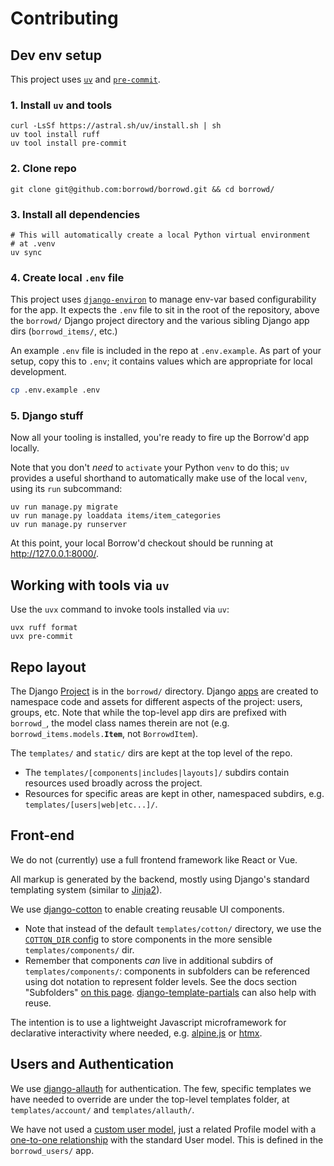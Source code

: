 # Contributing

## Dev env setup

This project uses [`uv`](https://docs.astral.sh/uv/) and
[`pre-commit`](https://pre-commit.com/).

### 1. Install `uv` and tools

```
curl -LsSf https://astral.sh/uv/install.sh | sh
uv tool install ruff
uv tool install pre-commit
```

### 2. Clone repo

```
git clone git@github.com:borrowd/borrowd.git && cd borrowd/
```

### 3. Install all dependencies

```
# This will automatically create a local Python virtual environment
# at .venv
uv sync
```

### 4. Create local `.env` file

This project uses [`django-environ`](https://pypi.org/project/django-environ/)
to manage env-var based configurability for the app. It expects the
`.env` file to sit in the root of the repository, above the `borrowd/`
Django project directory and the various sibling Django app dirs
(`borrowd_items/`, etc.)

An example `.env` file is included in the repo at `.env.example`.
As part of your setup, copy this to `.env`; it contains values which
are appropriate for local development.

```bash
cp .env.example .env
```

### 5. Django stuff

Now all your tooling is installed, you're ready to fire up the
Borrow'd app locally.

Note that you don't _need_ to `activate` your Python `venv` to do
this; `uv` provides a useful shorthand to automatically make use
of the local `venv`, using its `run` subcommand:

```
uv run manage.py migrate
uv run manage.py loaddata items/item_categories
uv run manage.py runserver
```

At this point, your local Borrow'd checkout should be running at
http://127.0.0.1:8000/.

## Working with tools via `uv`

Use the `uvx` command to invoke tools installed via `uv`:

```
uvx ruff format
uvx pre-commit
```

## Repo layout

The Django
[Project](https://docs.djangoproject.com/en/5.2/intro/tutorial01/#creating-a-project)
is in the `borrowd/` directory. Django
[apps](https://docs.djangoproject.com/en/5.2/ref/django-admin/#startapp)
are created to namespace code and assets for different aspects of the
project: users, groups, etc. Note that while the top-level app dirs
are prefixed with `borrowd_`, the model class names therein are not
(e.g. `borrowd_items.models.`**`Item`**, not `BorrowdItem`).

The `templates/` and `static/` dirs are kept at the top level of the
repo.
* The `templates/[components|includes|layouts]/` subdirs contain
  resources used broadly across the project.
* Resources for specific areas are kept in other, namespaced subdirs,
  e.g. `templates/[users|web|etc...]/`.

## Front-end

We do not (currently) use a full frontend framework like React or Vue.

All markup is generated by the backend, mostly using Django's standard
templating system (similar to [Jinja2](https://jinja.palletsprojects.com/en/stable/templates/#synopsis)).

We use [django-cotton](https://django-cotton.com/) to enable creating
reusable UI components.
* Note that instead of the default `templates/cotton/` directory, we
  use the [`COTTON_DIR` config](https://django-cotton.com/docs/configuration)
  to store components in the more sensible `templates/components/` dir.
* Remember that components _can_ live in additional subdirs of
  `templates/components/`: components in subfolders can be referenced
   using dot notation to represent folder levels. See the docs section
   "Subfolders" [on this page](https://django-cotton.com/docs/usage-patterns).
[django-template-partials](https://pypi.org/project/django-template-partials/)
can also help with reuse.

The intention is to use a lightweight Javascript microframework for
declarative interactivity where needed, e.g. [alpine.js](https://alpinejs.dev/)
or [htmx](https://htmx.org/).

## Users and Authentication

We use [django-allauth](https://allauth.org/) for authentication. The
few, specific templates we have needed to override are under the
top-level templates folder, at `templates/account/` and `templates/allauth/`.

We have not used a
[custom user model](https://docs.djangoproject.com/en/5.2/topics/auth/customizing/#substituting-a-custom-user-model),
just a related Profile model with a
[one-to-one relationship](https://docs.djangoproject.com/en/5.2/topics/auth/customizing/#extending-the-existing-user-model)
with the standard User model. This is defined in the `borrowd_users/` app.
